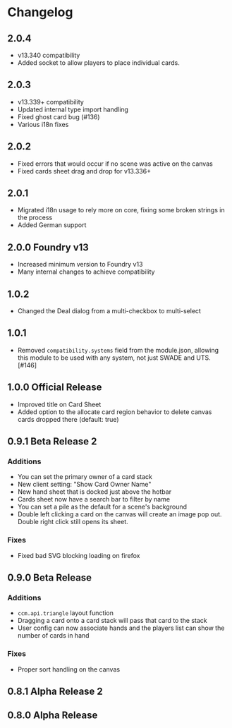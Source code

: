 # Changelog

## 2.0.4
- v13.340 compatibility
- Added socket to allow players to place individual cards.

## 2.0.3
- v13.339+ compatibility
- Updated internal type import handling
- Fixed ghost card bug (#136)
- Various i18n fixes

## 2.0.2
- Fixed errors that would occur if no scene was active on the canvas
- Fixed cards sheet drag and drop for v13.336+

## 2.0.1

- Migrated i18n usage to rely more on core, fixing some broken strings in the process
- Added German support

## 2.0.0 Foundry v13

- Increased minimum version to Foundry v13
- Many internal changes to achieve compatibility

## 1.0.2

- Changed the Deal dialog from a multi-checkbox to multi-select

## 1.0.1

- Removed `compatibility.systems` field from the module.json, allowing this module to be used with any system, not just SWADE and UTS. [#146]

## 1.0.0 Official Release

- Improved title on Card Sheet
- Added option to the allocate card region behavior to delete canvas cards dropped there (default: true)

## 0.9.1 Beta Release 2

### Additions

- You can set the primary owner of a card stack
- New client setting: "Show Card Owner Name"
- New hand sheet that is docked just above the hotbar
- Cards sheet now have a search bar to filter by name
- You can set a pile as the default for a scene's background
- Double left clicking a card on the canvas will create an image pop out. Double right click still opens its sheet.

### Fixes

- Fixed bad SVG blocking loading on firefox

## 0.9.0 Beta Release

### Additions

- `ccm.api.triangle` layout function
- Dragging a card onto a card stack will pass that card to the stack
- User config can now associate hands and the players list can show the number of cards in hand

### Fixes

- Proper sort handling on the canvas

## 0.8.1 Alpha Release 2

## 0.8.0 Alpha Release
